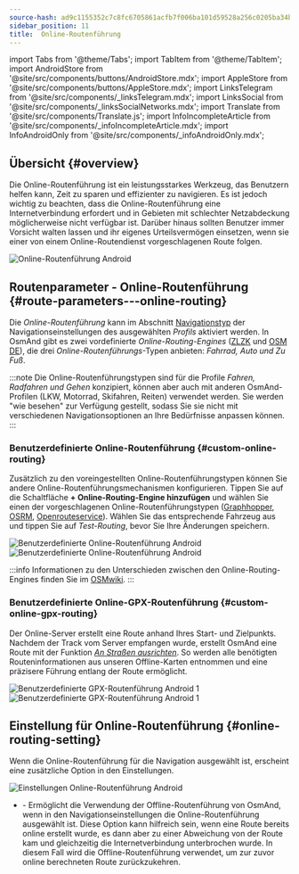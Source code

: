 ```yaml
---
source-hash: ad9c1155352c7c8fc6705861acfb7f006ba101d59528a256c0205ba34b62fd80
sidebar_position: 11
title:  Online-Routenführung
---
```

import Tabs from '@theme/Tabs';
import TabItem from '@theme/TabItem';
import AndroidStore from '@site/src/components/buttons/AndroidStore.mdx';
import AppleStore from '@site/src/components/buttons/AppleStore.mdx';
import LinksTelegram from '@site/src/components/_linksTelegram.mdx';
import LinksSocial from '@site/src/components/_linksSocialNetworks.mdx';
import Translate from '@site/src/components/Translate.js';
import InfoIncompleteArticle from '@site/src/components/_infoIncompleteArticle.mdx';
import InfoAndroidOnly from '@site/src/components/_infoAndroidOnly.mdx';



## Übersicht {#overview}

<InfoAndroidOnly />

Die Online-Routenführung ist ein leistungsstarkes Werkzeug, das Benutzern helfen kann, Zeit zu sparen und effizienter zu navigieren. Es ist jedoch wichtig zu beachten, dass die Online-Routenführung eine Internetverbindung erfordert und in Gebieten mit schlechter Netzabdeckung möglicherweise nicht verfügbar ist. Darüber hinaus sollten Benutzer immer Vorsicht walten lassen und ihr eigenes Urteilsvermögen einsetzen, wenn sie einer von einem Online-Routendienst vorgeschlagenen Route folgen.

![Online-Routenführung Android](@site/static/img/navigation/routing/online_routing_andr.png)


## Routenparameter - Online-Routenführung {#route-parameters---online-routing}

Die *Online-Routenführung* kann im Abschnitt [Navigationstyp](../guidance/navigation-settings.md#overview) der Navigationseinstellungen des ausgewählten *Profils* aktiviert werden. In OsmAnd gibt es zwei vordefinierte *Online-Routing-Engines* ([ZLZK](https://zlzk.biz/) und [OSM DE](https://routing.openstreetmap.de)), die drei *Online-Routenführungs*-Typen anbieten: *Fahrrad, Auto und Zu Fuß*.

:::note
Die Online-Routenführungstypen sind für die Profile *Fahren, Radfahren und Gehen* konzipiert, können aber auch mit anderen OsmAnd-Profilen (LKW, Motorrad, Skifahren, Reiten) verwendet werden. Sie werden "wie besehen" zur Verfügung gestellt, sodass Sie sie nicht mit verschiedenen Navigationsoptionen an Ihre Bedürfnisse anpassen können.
:::

### Benutzerdefinierte Online-Routenführung {#custom-online-routing}

Zusätzlich zu den voreingestellten Online-Routenführungstypen können Sie andere Online-Routenführungsmechanismen konfigurieren.
Tippen Sie auf die Schaltfläche **+ Online-Routing-Engine hinzufügen** und wählen Sie einen der vorgeschlagenen Online-Routenführungstypen ([Graphhopper](https://graphhopper.com/), [OSRM](http://project-osrm.org/), [Openrouteservice](https://openrouteservice.org)). Wählen Sie das entsprechende Fahrzeug aus und tippen Sie auf *Test-Routing*, bevor Sie Ihre Änderungen speichern.

![Benutzerdefinierte Online-Routenführung Android](@site/static/img/navigation/routing/custom_online_routing_andr_1.png) ![Benutzerdefinierte Online-Routenführung Android](@site/static/img/navigation/routing/custom_online_routing_andr_2.png)

:::info
Informationen zu den Unterschieden zwischen den Online-Routing-Engines finden Sie im [OSMwiki](https://wiki.openstreetmap.org/wiki/Routing/online_routers).
:::

### Benutzerdefinierte Online-GPX-Routenführung {#custom-online-gpx-routing}

Der Online-Server erstellt eine Route anhand Ihres Start- und Zielpunkts. Nachdem der Track vom Server empfangen wurde, erstellt OsmAnd eine Route mit der Funktion *[An Straßen ausrichten](../setup/gpx-navigation.md#attach-to-the-roads)*. So werden alle benötigten Routeninformationen aus unseren Offline-Karten entnommen und eine präzisere Führung entlang der Route ermöglicht.

![Benutzerdefinierte GPX-Routenführung Android 1](@site/static/img/navigation/routing/online_routing_gpx_1.png) ![Benutzerdefinierte GPX-Routenführung Android 1](@site/static/img/navigation/routing/online_routing_gpx_2.png)


## Einstellung für Online-Routenführung {#online-routing-setting}

Wenn die Online-Routenführung für die Navigation ausgewählt ist, erscheint eine zusätzliche Option in den Einstellungen.

![Einstellungen Online-Routenführung Android](@site/static/img/navigation/routing/settings_online_routing_1.png)

- *<Translate android="true" ids="calculate_osmand_route_without_internet"/>* - Ermöglicht die Verwendung der Offline-Routenführung von OsmAnd, wenn in den Navigationseinstellungen die Online-Routenführung ausgewählt ist. Diese Option kann hilfreich sein, wenn eine Route bereits online erstellt wurde, es dann aber zu einer Abweichung von der Route kam und gleichzeitig die Internetverbindung unterbrochen wurde. In diesem Fall wird die Offline-Routenführung verwendet, um zur zuvor online berechneten Route zurückzukehren.